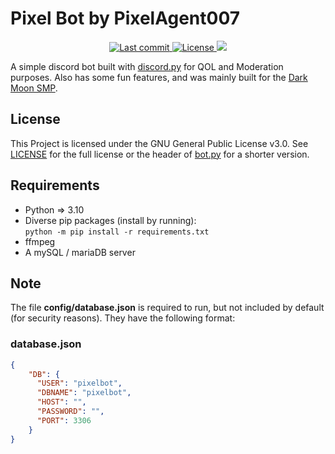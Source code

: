 # Pixel Bot by PixelAgent007

<div align="center"><p>
    <a href="https://github.com/PixelAgent007/pixelbot/pulse">
      <img alt="Last commit" src="https://img.shields.io/github/last-commit/PixelAgent007/pixelbot" />
    </a>
    <a href="https://github.com/PixelAgent007/pixelbot/blob/main/LICENSE">
      <img src="https://img.shields.io/github/license/PixelAgent007/pixelbot?style=flat-square&logo=GNU" alt="License"/>
    </a>
    <a href="https://wakatime.com/badge/github/PixelAgent007/pixelbot">
      <img src="https://wakatime.com/badge/github/PixelAgent007/pixelbot.svg"/>
    </a>
</div>

A simple discord bot built with [discord.py](https://discordpy.readthedocs.io/en/stable/) for QOL and Moderation purposes.
Also has some fun features, and was mainly built for the [Dark Moon SMP](https://discord.gg/hjqn8rXy7Z).

## License

This Project is licensed under the GNU General Public License v3.0.
See [LICENSE](https://github.com/PixelAgent007/pixelbot/blob/main/LICENSE) for the full license or the header of [bot.py](https://github.com/PixelAgent007/pixelbot/blob/main/bot.py) for a shorter version.

## Requirements

+ Python => 3.10
+ Diverse pip packages (install by running):<br>
`python -m pip install -r requirements.txt`
+ ffmpeg
+ A mySQL / mariaDB server

## Note

The file **config/database.json** is required to run, but not included by default (for security reasons).
They have the following format:

### database.json

```json
{
    "DB": {
      "USER": "pixelbot",
      "DBNAME": "pixelbot",
      "HOST": "",
      "PASSWORD": "",
      "PORT": 3306
    }
}
```
